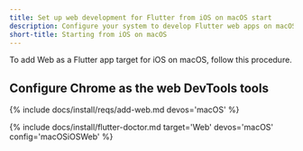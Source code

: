 ```yaml
---
title: Set up web development for Flutter from iOS on macOS start
description: Configure your system to develop Flutter web apps on macOS.
short-title: Starting from iOS on macOS
---
```


To add Web as a Flutter app target for iOS on macOS, follow this procedure.

## Configure Chrome as the web DevTools tools

{% include docs/install/reqs/add-web.md devos='macOS' %}

{% include docs/install/flutter-doctor.md target='Web' devos='macOS' config='macOSiOSWeb' %}
